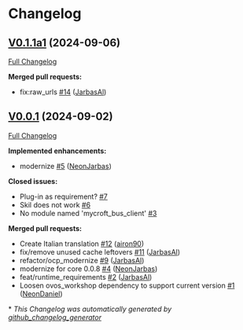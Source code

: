 # Changelog

## [V0.1.1a1](https://github.com/OpenVoiceOS/skill-ovos-youtube-music/tree/V0.1.1a1) (2024-09-06)

[Full Changelog](https://github.com/OpenVoiceOS/skill-ovos-youtube-music/compare/V0.0.1...V0.1.1a1)

**Merged pull requests:**

- fix:raw\_urls [\#14](https://github.com/OpenVoiceOS/skill-ovos-youtube-music/pull/14) ([JarbasAl](https://github.com/JarbasAl))

## [V0.0.1](https://github.com/OpenVoiceOS/skill-ovos-youtube-music/tree/V0.0.1) (2024-09-02)

[Full Changelog](https://github.com/OpenVoiceOS/skill-ovos-youtube-music/compare/0c36f8d6b01e7b4f5152920b9c4472fc26fad4ed...V0.0.1)

**Implemented enhancements:**

- modernize [\#5](https://github.com/OpenVoiceOS/skill-ovos-youtube-music/pull/5) ([NeonJarbas](https://github.com/NeonJarbas))

**Closed issues:**

- Plug-in as requirement? [\#7](https://github.com/OpenVoiceOS/skill-ovos-youtube-music/issues/7)
- Skil does not work [\#6](https://github.com/OpenVoiceOS/skill-ovos-youtube-music/issues/6)
- No module named 'mycroft\_bus\_client' [\#3](https://github.com/OpenVoiceOS/skill-ovos-youtube-music/issues/3)

**Merged pull requests:**

- Create Italian translation [\#12](https://github.com/OpenVoiceOS/skill-ovos-youtube-music/pull/12) ([airon90](https://github.com/airon90))
- fix/remove unused cache leftovers [\#11](https://github.com/OpenVoiceOS/skill-ovos-youtube-music/pull/11) ([JarbasAl](https://github.com/JarbasAl))
- refactor/ocp\_modernize [\#9](https://github.com/OpenVoiceOS/skill-ovos-youtube-music/pull/9) ([JarbasAl](https://github.com/JarbasAl))
- modernize for core 0.0.8 [\#4](https://github.com/OpenVoiceOS/skill-ovos-youtube-music/pull/4) ([NeonJarbas](https://github.com/NeonJarbas))
- feat/runtime\_requirements [\#2](https://github.com/OpenVoiceOS/skill-ovos-youtube-music/pull/2) ([JarbasAl](https://github.com/JarbasAl))
- Loosen ovos\_workshop dependency to support current version [\#1](https://github.com/OpenVoiceOS/skill-ovos-youtube-music/pull/1) ([NeonDaniel](https://github.com/NeonDaniel))



\* *This Changelog was automatically generated by [github_changelog_generator](https://github.com/github-changelog-generator/github-changelog-generator)*
